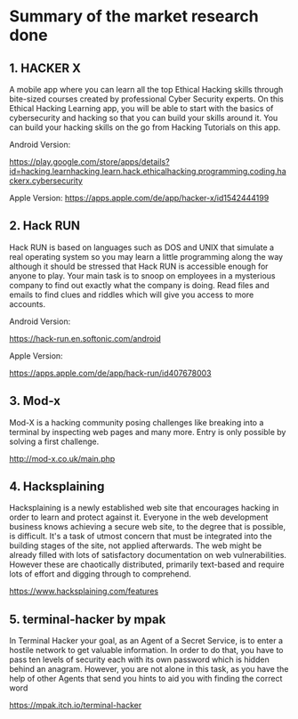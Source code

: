 <!--
SPDX-FileCopyrightText: 2022 Bassam-Khaled Thiab <inf3891@hs-worms.de>
SPDX-FileCopyrightText: 2022 Dominic Meyer <inf3644@hs-worms.de>
SPDX-FileCopyrightText: 2022 Felix Rheinheimer <felix.rheinheimer@hs-worms.de>
SPDX-FileCopyrightText: 2022 Jean-Arole Fotsing <inf3608@hs-worms.de>
SPDX-FileCopyrightText: 2022 Katrin Vollhardt <inf3493@hs-worms.de>
SPDX-FileCopyrightText: 2022 Steve Landry Tchamabe <infXXXX@hs-worms.de>
SPDX-FileCopyrightText: 2022 Syed Saad-Ullah <inf3664@hs-worms.de>
SPDX-FileCopyrightText: 2022 Thierry-Junior Djeutchou-Njieyong <inf3494@hs-worms.de>

SPDX-License-Identifier: GPL-3.0-or-later
-->

# Summary of the market research done

## 1.	HACKER X 

A mobile app where you can learn all the top Ethical Hacking skills through bite-sized courses created by professional Cyber Security experts. On this Ethical Hacking Learning app, you will be able to start with the basics of cybersecurity and hacking so that you can build your skills around it. You can build your hacking skills on the go from Hacking Tutorials on this app.

Android Version: 

https://play.google.com/store/apps/details?id=hacking.learnhacking.learn.hack.ethicalhacking.programming.coding.hackerx.cybersecurity 

Apple Version:
https://apps.apple.com/de/app/hacker-x/id1542444199 

## 2.	Hack RUN

Hack RUN is based on languages such as DOS and UNIX that simulate a real operating system so you may learn a little programming along the way although it should be stressed that Hack RUN is accessible enough for anyone to play. Your main task is to snoop on employees in a mysterious company to find out exactly what the company is doing. Read files and emails to find clues and riddles which will give you access to more accounts.

Android Version:

https://hack-run.en.softonic.com/android 

Apple Version:

https://apps.apple.com/de/app/hack-run/id407678003 

## 3.   Mod-x

Mod-X is a hacking community posing challenges like breaking into a terminal by inspecting web pages and many more. Entry is only possible by solving a first challenge. 

http://mod-x.co.uk/main.php

## 4.   Hacksplaining

Hacksplaining is a newly established web site that encourages hacking in order to learn and protect against it. Everyone in the web development business knows achieving a secure web site, to the degree that is possible, is difficult. It's a task of utmost concern that must be integrated into the building stages of the site, not applied afterwards. 
The web might be already filled with lots of satisfactory documentation on web vulnerabilities. However these are chaotically distributed, primarily text-based and require lots of effort and digging through to comprehend.

https://www.hacksplaining.com/features

## 5.   terminal-hacker by mpak

In Terminal Hacker your goal, as an Agent of a Secret Service, is to enter a hostile network to get valuable information. In order to do that, you have to pass ten levels of security each with its own password which is hidden behind an anagram. However, you are not alone in this task, as you have the help of other Agents that send you hints to aid you with finding the correct word

https://mpak.itch.io/terminal-hacker
